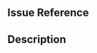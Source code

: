 <!-- Instructions: https://github.com/gdgphilippines/devfest/blob/master/CONTRIBUTING.md#pull-requests -->

## Issue Reference
<!-- Example: (For a single issue) Fixes #20 -->
<!-- Example: (For multiple issues) Fixes #32, fixes #40 -->

## Description
<!-- Example: This fixes #20 by removing styles that leaked which would cause the page to turn pink whenever `paper-foo` is clicked. -->

<!-- @mentions people from the team who you would like to check this pull request -->